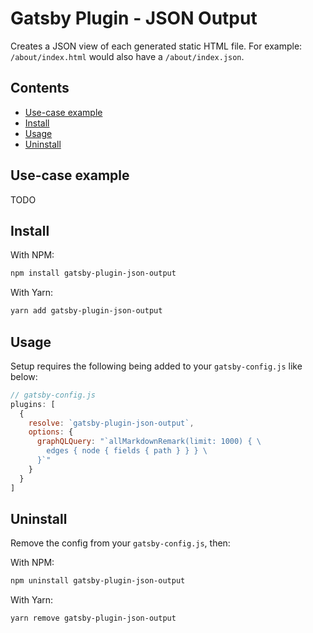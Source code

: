 # Gatsby Plugin - JSON Output

Creates a JSON view of each generated static HTML file. For example: `/about/index.html` would also have a `/about/index.json`.

## Contents

- [Use-case example](#use-case-example)
- [Install](#install)
- [Usage](#usage)
- [Uninstall](#uninstall)

## Use-case example

TODO

## Install

With NPM:

```bash
npm install gatsby-plugin-json-output
```

With Yarn:

```bash
yarn add gatsby-plugin-json-output
```

## Usage

Setup requires the following being added to your `gatsby-config.js` like below:

```javascript
// gatsby-config.js
plugins: [
  {
    resolve: `gatsby-plugin-json-output`,
    options: {
      graphQLQuery: "`allMarkdownRemark(limit: 1000) { \
        edges { node { fields { path } } } \
      }`"
    }
  }
]
```

## Uninstall

Remove the config from your `gatsby-config.js`, then:

With NPM:

```bash
npm uninstall gatsby-plugin-json-output
```

With Yarn:

```bash
yarn remove gatsby-plugin-json-output
```